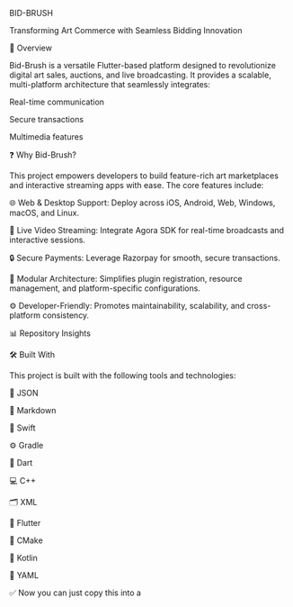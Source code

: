 BID-BRUSH

Transforming Art Commerce with Seamless Bidding Innovation

📖 Overview

Bid-Brush is a versatile Flutter-based platform designed to revolutionize digital art sales, auctions, and live broadcasting.
It provides a scalable, multi-platform architecture that seamlessly integrates:

Real-time communication

Secure transactions

Multimedia features

❓ Why Bid-Brush?

This project empowers developers to build feature-rich art marketplaces and interactive streaming apps with ease.
The core features include:

🌐 Web & Desktop Support: Deploy across iOS, Android, Web, Windows, macOS, and Linux.

🎥 Live Video Streaming: Integrate Agora SDK for real-time broadcasts and interactive sessions.

🔒 Secure Payments: Leverage Razorpay for smooth, secure transactions.

🧩 Modular Architecture: Simplifies plugin registration, resource management, and platform-specific configurations.

⚙️ Developer-Friendly: Promotes maintainability, scalability, and cross-platform consistency.

📊 Repository Insights






🛠️ Built With

This project is built with the following tools and technologies:

📝 JSON

📝 Markdown

🍎 Swift

⚙️ Gradle

💙 Dart

💻 C++

🗂️ XML

📱 Flutter

🔧 CMake

💜 Kotlin

📄 YAML

✅ Now you can just copy this into a

